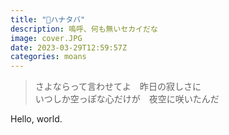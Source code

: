 ```yaml
---
title: "💐ハナタバ"
description: 嗚呼、何も無いセカイだな
image: cover.JPG
date: 2023-03-29T12:59:57Z
categories: moans
---
```


> さよならって言わせてよ　昨日の寂しさに  
> いつしか空っぽな心だけが　夜空に咲いたんだ  

Hello, world.  